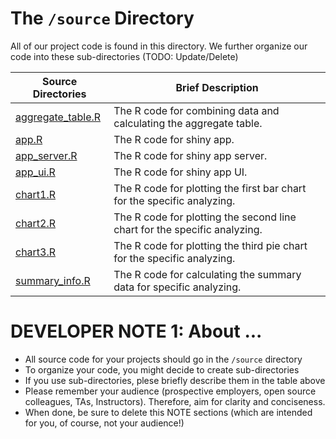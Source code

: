 # The `/source` Directory

All of our project code is found in this directory.  We further organize our code into 
these sub-directories (TODO: Update/Delete)

|Source Directories | Brief Description|
|---------------| -----------------|
|[aggregate_table.R](./aggregate_table.R) | The R code for combining data and calculating the aggregate table. 
|[app.R](./app.R) | The R code for shiny app. 
|[app_server.R](./app_server.R) | The R code for shiny app server. 
|[app_ui.R](./app_ui.R) | The R code for shiny app UI. 
|[chart1.R](./chart1.R) | The R code for plotting the first bar chart for the specific analyzing.
|[chart2.R](./chart2.R) | The R code for plotting the second line chart for the specific analyzing.
|[chart3.R](./chart3.R) | The R code for plotting the third pie chart for the specific analyzing.
|[summary_info.R](./summary_info.R) | The R code for calculating the summary data for specific analyzing.





# DEVELOPER NOTE 1: About ... 
* All source code for your projects should go in the `/source` directory
* To organize your code, you might decide to create sub-directories
* If you use sub-directories, plese briefly describe them in the table above
* Please remember your audience (prospective employers, open source colleagues, TAs, Instructors). Therefore, 
aim for clarity and conciseness.
* When done, be sure to delete this NOTE sections (which are intended for you, of course, not your audience!)
